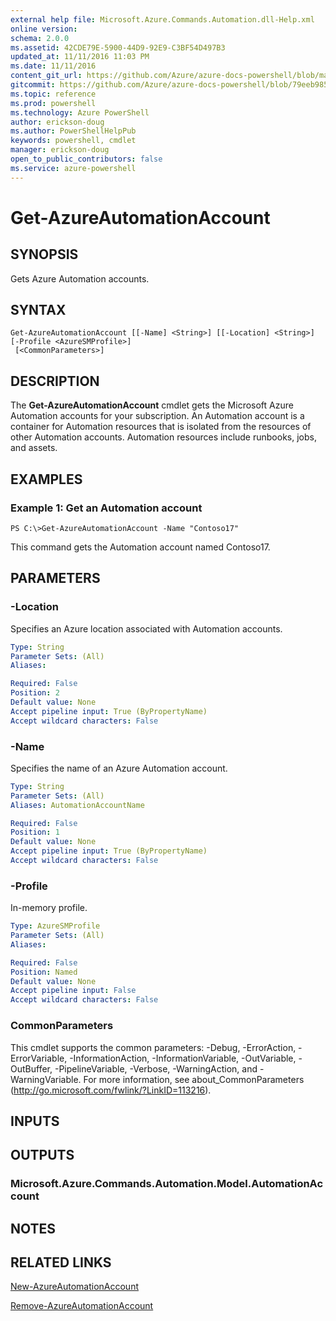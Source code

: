 ```yaml
---
external help file: Microsoft.Azure.Commands.Automation.dll-Help.xml
online version: 
schema: 2.0.0
ms.assetid: 42CDE79E-5900-44D9-92E9-C3BF54D497B3
updated_at: 11/11/2016 11:03 PM
ms.date: 11/11/2016
content_git_url: https://github.com/Azure/azure-docs-powershell/blob/master/azureps-cmdlets-docs/ServiceManagement/Azure.Automation/v1.6.1/Get-AzureAutomationAccount.md
gitcommit: https://github.com/Azure/azure-docs-powershell/blob/79eeb985ea480979357fb4695832a0c3d29a48bf/azureps-cmdlets-docs/ServiceManagement/Azure.Automation/v1.6.1/Get-AzureAutomationAccount.md
ms.topic: reference
ms.prod: powershell
ms.technology: Azure PowerShell
author: erickson-doug
ms.author: PowerShellHelpPub
keywords: powershell, cmdlet
manager: erickson-doug
open_to_public_contributors: false
ms.service: azure-powershell
---
```


# Get-AzureAutomationAccount

## SYNOPSIS
Gets Azure Automation accounts.

## SYNTAX

```
Get-AzureAutomationAccount [[-Name] <String>] [[-Location] <String>] [-Profile <AzureSMProfile>]
 [<CommonParameters>]
```

## DESCRIPTION
The **Get-AzureAutomationAccount** cmdlet gets the Microsoft Azure Automation accounts for your subscription.
An Automation account is a container for Automation resources that is isolated from the resources of other Automation accounts.
Automation resources include runbooks, jobs, and assets.

## EXAMPLES

### Example 1: Get an Automation account
```
PS C:\>Get-AzureAutomationAccount -Name "Contoso17"
```

This command gets the Automation account named Contoso17.

## PARAMETERS

### -Location
Specifies an Azure location associated with Automation accounts.

```yaml
Type: String
Parameter Sets: (All)
Aliases: 

Required: False
Position: 2
Default value: None
Accept pipeline input: True (ByPropertyName)
Accept wildcard characters: False
```

### -Name
Specifies the name of an Azure Automation account.

```yaml
Type: String
Parameter Sets: (All)
Aliases: AutomationAccountName

Required: False
Position: 1
Default value: None
Accept pipeline input: True (ByPropertyName)
Accept wildcard characters: False
```

### -Profile
In-memory profile.

```yaml
Type: AzureSMProfile
Parameter Sets: (All)
Aliases: 

Required: False
Position: Named
Default value: None
Accept pipeline input: False
Accept wildcard characters: False
```

### CommonParameters
This cmdlet supports the common parameters: -Debug, -ErrorAction, -ErrorVariable, -InformationAction, -InformationVariable, -OutVariable, -OutBuffer, -PipelineVariable, -Verbose, -WarningAction, and -WarningVariable. For more information, see about_CommonParameters (http://go.microsoft.com/fwlink/?LinkID=113216).

## INPUTS

## OUTPUTS

### Microsoft.Azure.Commands.Automation.Model.AutomationAccount

## NOTES

## RELATED LINKS

[New-AzureAutomationAccount](xref:ServiceManagement/Azure.Automation/v1.6.1/New-AzureAutomationAccount.md)

[Remove-AzureAutomationAccount](xref:ServiceManagement/Azure.Automation/v1.6.1/Remove-AzureAutomationAccount.md)


